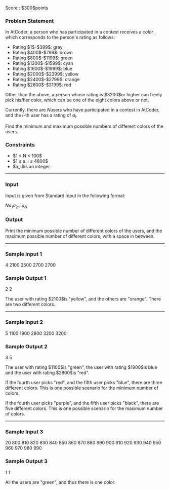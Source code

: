 
<div>

<meta>

</meta>

<span>

<span>

<p>
Score : $300$points
</p>

<div>

<section>

### **Problem Statement**

<p>
In AtCoder, a person who has participated in a contest receives a 
<em>
color
</em>
, which corresponds to the person's rating as follows:  
</p>

<ul>

<li>
Rating $1$-$399$: gray
</li>

<li>
Rating $400$-$799$: brown
</li>

<li>
Rating $800$-$1199$: green
</li>

<li>
Rating $1200$-$1599$: cyan
</li>

<li>
Rating $1600$-$1999$: blue
</li>

<li>
Rating $2000$-$2399$: yellow
</li>

<li>
Rating $2400$-$2799$: orange
</li>

<li>
Rating $2800$-$3199$: red
</li>

</ul>

<p>
Other than the above, a person whose rating is $3200$or higher can freely pick his/her color, which can be one of the eight colors above or not.

Currently, there are $N$users who have participated in a contest in AtCoder, and the $i$-th user has a rating of $a_i$.

Find the minimum and maximum possible numbers of different colors of the users.  
</p>

</section>

</div>

<div>

<section>

### **Constraints**

<ul>

<li>
$1 ≤ N ≤ 100$
</li>

<li>
$1 ≤ a_i ≤ 4800$
</li>

<li>
$a_i$is an integer.
</li>

</ul>

</section>

</div>

---

<div>

<div>

<section>

### **Input**

<p>
Input is given from Standard Input in the following format:
</p>

<div>

$N$$a_1$$a_2$$...$$a_N$
</div>

</section>

</div>

<div>

<section>

### **Output**

<p>
Print the minimum possible number of different colors of the users, and the maximum possible number of different colors, with a space in between.  
</p>

</section>

</div>

</div>

---

<div>

<section>

### **Sample Input 1**

<div>

4
2100 2500 2700 2700

</div>

</section>

</div>

<div>

<section>

### **Sample Output 1**

<div>

2 2

</div>

<p>
The user with rating $2100$is "yellow", and the others are "orange". There are two different colors.  
</p>

</section>

</div>

---

<div>

<section>

### **Sample Input 2**

<div>

5
1100 1900 2800 3200 3200

</div>

</section>

</div>

<div>

<section>

### **Sample Output 2**

<div>

3 5

</div>

<p>
The user with rating $1100$is "green", the user with rating $1900$is blue and the user with rating $2800$is "red".

If the fourth user picks "red", and the fifth user picks "blue", there are three different colors. This is one possible scenario for the minimum number of colors.

If the fourth user picks "purple", and the fifth user picks "black", there are five different colors. This is one possible scenario for the maximum number of colors.  
</p>

</section>

</div>

---

<div>

<section>

### **Sample Input 3**

<div>

20
800 810 820 830 840 850 860 870 880 890 900 910 920 930 940 950 960 970 980 990

</div>

</section>

</div>

<div>

<section>

### **Sample Output 3**

<div>

1 1

</div>

<p>
All the users are "green", and thus there is one color.
</p>

</section>

</div>

</span>

</span>

</div>
